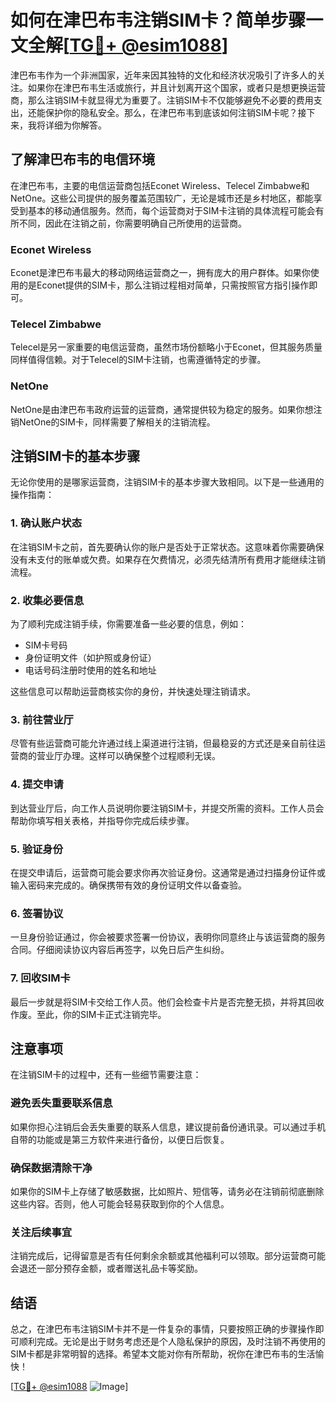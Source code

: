 # 如何在津巴布韦注销SIM卡？简单步骤一文全解[[TG💪+ @esim1088](https://t.me/s/esim1088)]

津巴布韦作为一个非洲国家，近年来因其独特的文化和经济状况吸引了许多人的关注。如果你在津巴布韦生活或旅行，并且计划离开这个国家，或者只是想更换运营商，那么注销SIM卡就显得尤为重要了。注销SIM卡不仅能够避免不必要的费用支出，还能保护你的隐私安全。那么，在津巴布韦到底该如何注销SIM卡呢？接下来，我将详细为你解答。

## 了解津巴布韦的电信环境

在津巴布韦，主要的电信运营商包括Econet Wireless、Telecel Zimbabwe和NetOne。这些公司提供的服务覆盖范围较广，无论是城市还是乡村地区，都能享受到基本的移动通信服务。然而，每个运营商对于SIM卡注销的具体流程可能会有所不同，因此在注销之前，你需要明确自己所使用的运营商。

### Econet Wireless
Econet是津巴布韦最大的移动网络运营商之一，拥有庞大的用户群体。如果你使用的是Econet提供的SIM卡，那么注销过程相对简单，只需按照官方指引操作即可。

### Telecel Zimbabwe
Telecel是另一家重要的电信运营商，虽然市场份额略小于Econet，但其服务质量同样值得信赖。对于Telecel的SIM卡注销，也需遵循特定的步骤。

### NetOne
NetOne是由津巴布韦政府运营的运营商，通常提供较为稳定的服务。如果你想注销NetOne的SIM卡，同样需要了解相关的注销流程。

## 注销SIM卡的基本步骤

无论你使用的是哪家运营商，注销SIM卡的基本步骤大致相同。以下是一些通用的操作指南：

### 1. 确认账户状态
在注销SIM卡之前，首先要确认你的账户是否处于正常状态。这意味着你需要确保没有未支付的账单或欠费。如果存在欠费情况，必须先结清所有费用才能继续注销流程。

### 2. 收集必要信息
为了顺利完成注销手续，你需要准备一些必要的信息，例如：
- SIM卡号码
- 身份证明文件（如护照或身份证）
- 电话号码注册时使用的姓名和地址

这些信息可以帮助运营商核实你的身份，并快速处理注销请求。

### 3. 前往营业厅
尽管有些运营商可能允许通过线上渠道进行注销，但最稳妥的方式还是亲自前往运营商的营业厅办理。这样可以确保整个过程顺利无误。

### 4. 提交申请
到达营业厅后，向工作人员说明你要注销SIM卡，并提交所需的资料。工作人员会帮助你填写相关表格，并指导你完成后续步骤。

### 5. 验证身份
在提交申请后，运营商可能会要求你再次验证身份。这通常是通过扫描身份证件或输入密码来完成的。确保携带有效的身份证明文件以备查验。

### 6. 签署协议
一旦身份验证通过，你会被要求签署一份协议，表明你同意终止与该运营商的服务合同。仔细阅读协议内容后再签字，以免日后产生纠纷。

### 7. 回收SIM卡
最后一步就是将SIM卡交给工作人员。他们会检查卡片是否完整无损，并将其回收作废。至此，你的SIM卡正式注销完毕。

## 注意事项

在注销SIM卡的过程中，还有一些细节需要注意：

### 避免丢失重要联系信息
如果你担心注销后会丢失重要的联系人信息，建议提前备份通讯录。可以通过手机自带的功能或是第三方软件来进行备份，以便日后恢复。

### 确保数据清除干净
如果你的SIM卡上存储了敏感数据，比如照片、短信等，请务必在注销前彻底删除这些内容。否则，他人可能会轻易获取到你的个人信息。

### 关注后续事宜
注销完成后，记得留意是否有任何剩余余额或其他福利可以领取。部分运营商可能会退还一部分预存金额，或者赠送礼品卡等奖励。

## 结语

总之，在津巴布韦注销SIM卡并不是一件复杂的事情，只要按照正确的步骤操作即可顺利完成。无论是出于财务考虑还是个人隐私保护的原因，及时注销不再使用的SIM卡都是非常明智的选择。希望本文能对你有所帮助，祝你在津巴布韦的生活愉快！

[[TG💪+ @esim1088](https://t.me/s/esim1088) ![Image](https://i.postimg.cc/4NQfJmqS/Snipaste-2025-05-13-00-14-12.png)]
